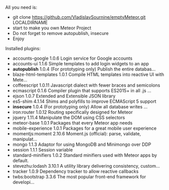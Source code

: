 All you need is:

* git clone https://github.com/VladislavSournine/emptyMeteor.git LOCALDIRNAME
* start to make you own Meteor Project
* Do not forget to remove autopublish, insecure
* Enjoy

Installed plugins:

* accounts-google       1.0.6  Login service for Google accounts
* accounts-ui           1.1.6  Simple templates to add login widgets to an app
* **autopublish**           1.0.4  (For prototyping only) Publish the entire databas...
* blaze-html-templates  1.0.1  Compile HTML templates into reactive UI with Mete...
* coffeescript          1.0.11  Javascript dialect with fewer braces and semicolons
* ecmascript            0.1.6  Compiler plugin that supports ES2015+ in all .js ...
* ejson                 1.0.7  Extended and Extensible JSON library
* es5-shim              4.1.14  Shims and polyfills to improve ECMAScript 5 support
* **insecure**              1.0.4  (For prototyping only) Allow all database writes ...
* iron:router           1.0.12  Routing specifically designed for Meteor
* jquery                1.11.4  Manipulate the DOM using CSS selectors
* meteor-base           1.0.1  Packages that every Meteor app needs
* mobile-experience     1.0.1  Packages for a great mobile user experience
* momentjs:moment       2.10.6  Moment.js (official): parse, validate, manipulat...
* mongo                 1.1.3  Adaptor for using MongoDB and Minimongo over DDP
* session               1.1.1  Session variable
* standard-minifiers    1.0.2  Standard minifiers used with Meteor apps by default.
* stevezhu:lodash       3.10.1  A utility library delivering consistency, custom...
* tracker               1.0.9  Dependency tracker to allow reactive callbacks
* twbs:bootstrap        3.3.6  The most popular front-end framework for developi...
